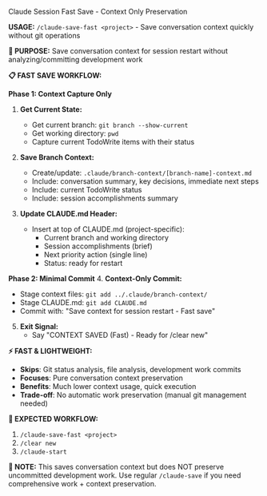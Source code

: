 Claude Session Fast Save - Context Only Preservation

**USAGE:** `/claude-save-fast <project>` - Save conversation context quickly without git operations

**🎯 PURPOSE:**
Save conversation context for session restart without analyzing/committing development work

**📋 FAST SAVE WORKFLOW:**

**Phase 1: Context Capture Only**
1. **Get Current State:**
   - Get current branch: `git branch --show-current`
   - Get working directory: `pwd`
   - Capture current TodoWrite items with their status

2. **Save Branch Context:**
   - Create/update: `.claude/branch-context/[branch-name]-context.md`
   - Include: conversation summary, key decisions, immediate next steps
   - Include: current TodoWrite status
   - Include: session accomplishments summary

3. **Update CLAUDE.md Header:**
   - Insert at top of CLAUDE.md (project-specific):
     - Current branch and working directory
     - Session accomplishments (brief)
     - Next priority action (single line)
     - Status: ready for restart

**Phase 2: Minimal Commit**
4. **Context-Only Commit:**
   - Stage context files: `git add ../.claude/branch-context/`
   - Stage CLAUDE.md: `git add CLAUDE.md`
   - Commit with: "Save context for session restart - Fast save"

5. **Exit Signal:**
   - Say "CONTEXT SAVED (Fast) - Ready for /clear new"

**⚡ FAST & LIGHTWEIGHT:**
- **Skips**: Git status analysis, file analysis, development work commits
- **Focuses**: Pure conversation context preservation
- **Benefits**: Much lower context usage, quick execution
- **Trade-off**: No automatic work preservation (manual git management needed)

**🔄 EXPECTED WORKFLOW:**
1. `/claude-save-fast <project>`
2. `/clear new`
3. `/claude-start`

**📝 NOTE:**
This saves conversation context but does NOT preserve uncommitted development work.
Use regular `/claude-save` if you need comprehensive work + context preservation.